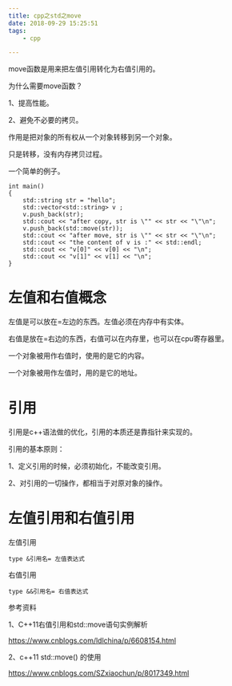 ```yaml
---
title: cpp之std之move
date: 2018-09-29 15:25:51
tags:
	- cpp

---
```




move函数是用来把左值引用转化为右值引用的。

为什么需要move函数？

1、提高性能。

2、避免不必要的拷贝。

作用是把对象的所有权从一个对象转移到另一个对象。

只是转移，没有内存拷贝过程。



一个简单的例子。

```
int main()
{
	std::string str = "hello";
	std::vector<std::string> v ;
	v.push_back(str);
	std::cout << "after copy, str is \"" << str << "\"\n";
	v.push_back(std::move(str));
	std::cout << "after move, str is \"" << str << "\"\n";
	std::cout << "the content of v is :" << std::endl;
	std::cout << "v[0]" << v[0] << "\n";
	std::cout << "v[1]" << v[1] << "\n";
}
```



# 左值和右值概念

左值是可以放在=左边的东西。左值必须在内存中有实体。

右值是放在=右边的东西，右值可以在内存里，也可以在cpu寄存器里。

一个对象被用作右值时，使用的是它的内容。

一个对象被用作左值时，用的是它的地址。



# 引用

引用是c++语法做的优化，引用的本质还是靠指针来实现的。

引用的基本原则：

1、定义引用的时候，必须初始化，不能改变引用。

2、对引用的一切操作，都相当于对原对象的操作。



# 左值引用和右值引用

左值引用

```
type &引用名= 左值表达式
```

右值引用

```
type &&引用名= 右值表达式
```



参考资料

1、C++11右值引用和std::move语句实例解析

https://www.cnblogs.com/ldlchina/p/6608154.html

2、c++11 std::move() 的使用

https://www.cnblogs.com/SZxiaochun/p/8017349.html